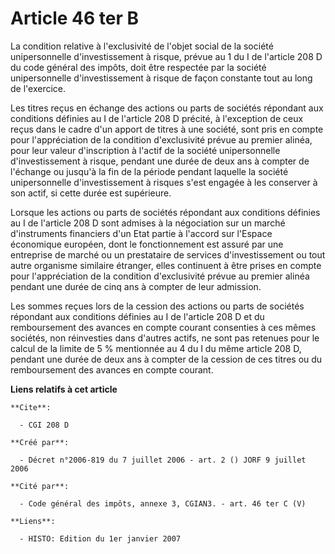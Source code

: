 # Article 46 ter B

La condition relative à l'exclusivité de l'objet social de la société unipersonnelle d'investissement à risque, prévue au 1
du I de l'article 208 D du code général des impôts, doit être respectée par la société unipersonnelle d'investissement à
risque de façon constante tout au long de l'exercice.

Les titres reçus en échange des actions ou parts de sociétés répondant aux conditions définies au I de l'article 208 D
précité, à l'exception de ceux reçus dans le cadre d'un apport de titres à une société, sont pris en compte pour
l'appréciation de la condition d'exclusivité prévue au premier alinéa, pour leur valeur d'inscription à l'actif de la société
unipersonnelle d'investissement à risque, pendant une durée de deux ans à compter de l'échange ou jusqu'à la fin de la
période pendant laquelle la société unipersonnelle d'investissement à risques s'est engagée à les conserver à son actif, si
cette durée est supérieure.

Lorsque les actions ou parts de sociétés répondant aux conditions définies au I de l'article 208 D sont admises à la
négociation sur un marché d'instruments financiers d'un Etat partie à l'accord sur l'Espace économique européen, dont le
fonctionnement est assuré par une entreprise de marché ou un prestataire de services d'investissement ou tout autre organisme
similaire étranger, elles continuent à être prises en compte pour l'appréciation de la condition d'exclusivité prévue au
premier alinéa pendant une durée de cinq ans à compter de leur admission.

Les sommes reçues lors de la cession des actions ou parts de sociétés répondant aux conditions définies au I de l'article 208
D et du remboursement des avances en compte courant consenties à ces mêmes sociétés, non réinvesties dans d'autres actifs, ne
sont pas retenues pour le calcul de la limite de 5 % mentionnée au 4 du I du même article 208 D, pendant une durée de deux
ans à compter de la cession de ces titres ou du remboursement des avances en compte courant.

**Liens relatifs à cet article**

	**Cite**:

	  - CGI 208 D

	**Créé par**:

	  - Décret n°2006-819 du 7 juillet 2006 - art. 2 () JORF 9 juillet 2006

	**Cité par**:

	  - Code général des impôts, annexe 3, CGIAN3. - art. 46 ter C (V)

	**Liens**:

	  - HISTO: Edition du 1er janvier 2007
